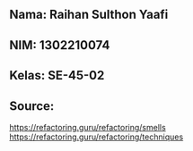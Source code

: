 ## Nama: Raihan Sulthon Yaafi  
## NIM: 1302210074  
## Kelas: SE-45-02  
## Source:  
https://refactoring.guru/refactoring/smells  
https://refactoring.guru/refactoring/techniques 
